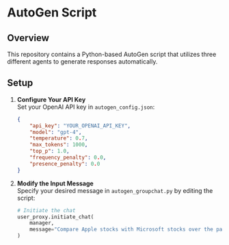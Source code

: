 # AutoGen Script  

## Overview  
This repository contains a Python-based AutoGen script that utilizes three different agents to generate responses automatically.  

## Setup  

1. **Configure Your API Key**  
   Set your OpenAI API key in `autogen_config.json`:  

   ```json
   {
       "api_key": "YOUR_OPENAI_API_KEY",
       "model": "gpt-4",
       "temperature": 0.7,
       "max_tokens": 1000,
       "top_p": 1.0,
       "frequency_penalty": 0.0,
       "presence_penalty": 0.0
   }
   ```  

2. **Modify the Input Message**  
   Specify your desired message in `autogen_groupchat.py` by editing the script:  

   ```python
   # Initiate the chat
   user_proxy.initiate_chat(
       manager,
       message="Compare Apple stocks with Microsoft stocks over the past year."
   )
   ```  

